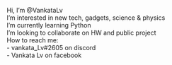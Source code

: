 Hi, I’m @VankataLv <br>
I’m interested in new tech, gadgets, science & physics <br>
I’m currently learning Python <br>
I’m looking to collaborate on HW and public project <br>
How to reach me: <br>
              - vankata_Lv#2605 on discord <br>
              - Vankata Lv on facebook
